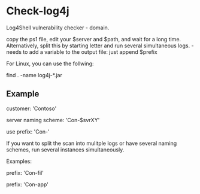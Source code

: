 # Check-log4j
Log4Shell vulnerability checker - domain.

copy the ps1 file, edit your $server and $path, and wait for a long time.
Alternatively, split this by starting letter and run several simultaneous logs. - needs to add a variable to the output file: just append $prefix

For Linux, you can use the follwing:

find . -name log4j-*.jar


## Example

customer: 'Contoso'

server naming scheme: 'Con-$svrXY'

use prefix: 'Con-'


If you want to split the scan into mulitple logs or have several naming schemes, run several instances simultaneously.

Examples:

prefix: 'Con-fil'

prefix: 'Con-app'
